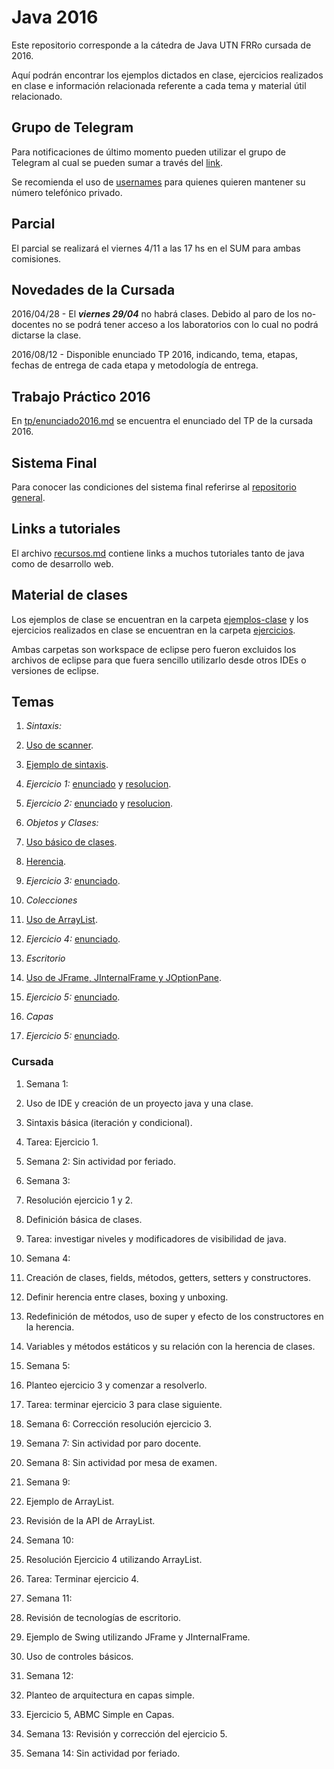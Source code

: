 # Java 2016
Este repositorio corresponde a la cátedra de Java UTN FRRo cursada de 2016.

Aquí podrán encontrar los ejemplos dictados en clase, ejercicios realizados en clase e información relacionada referente a cada tema y material útil relacionado.

## Grupo de Telegram
Para notificaciones de último momento pueden utilizar el grupo de Telegram al cual se pueden sumar a través del [link](https://telegram.me/joinchat/EbNGQwqrQLWUUSk8qey0-g).

Se recomienda el uso de [usernames](https://telegram.org/faq#usernames-and-telegram-me) para quienes quieren mantener su número telefónico privado.

## Parcial
El parcial se realizará el viernes 4/11 a las 17 hs en el SUM para ambas comisiones.

## Novedades de la Cursada
2016/04/28 - El ***viernes 29/04*** no habrá clases. Debido al paro de los no-docentes no se podrá tener acceso a los laboratorios con lo cual no podrá dictarse la clase.

2016/08/12 - Disponible enunciado TP 2016, indicando, tema, etapas, fechas de entrega de cada etapa y metodología de entrega.

## Trabajo Práctico 2016
En [tp/enunciado2016.md](./tp/enunciado2016.md) se encuentra el enunciado del TP de la cursada 2016.

## Sistema Final
Para conocer las condiciones del sistema final referirse al [repositorio general](https://github.com/utnfrrojava/java).

## Links a tutoriales
El archivo [recursos.md](https://github.com/utnfrrojava/java/blob/master/material/recursos.md) contiene links a muchos tutoriales tanto de java como de desarrollo web.

## Material de clases
Los ejemplos de clase se encuentran en la carpeta [ejemplos-clase](./ejemplos-clase/) y los ejercicios realizados en clase se encuentran en la carpeta [ejercicios](./ejercicios).

Ambas carpetas son workspace de eclipse pero fueron excluidos los archivos de eclipse para que fuera sencillo utilizarlo desde otros IDEs o versiones de eclipse.

## Temas
1. *Sintaxis:*
  1. [Uso de scanner](./ejemplos-clase/UsoDeScanner).
  2. [Ejemplo de sintaxis](./ejemplos-clase/EjemploSintaxis/src/sintaxisYClases).
  3. *Ejercicio 1:* [enunciado](./ejercicios/readme.md) y [resolucion](./ejercicios/Ej01MostrarArrayEnOrdenInverso/src).
  4. *Ejercicio 2:* [enunciado](./ejercicios/readme.md) y [resolucion](./ejercicios/Ej02RegistrarNumerosMayores/src).


2. *Objetos y Clases:*
  1. [Uso básico de clases](./ejemplos-clase/EjemploSintaxis/src/clases).
  2. [Herencia](./ejemplos-clase/EjemploClases/src/).
  3. *Ejercicio 3:* [enunciado](./ejercicios/readme.md).


3. *Colecciones*
  1. [Uso de ArrayList](./ejemplos-clase/EjemploArrayList/src).
  2. *Ejercicio 4:* [enunciado](./ejercicios/readme.md).


4. *Escritorio*
  1. [Uso de JFrame, JInternalFrame y JOptionPane](./ejemplos-clase/EjemploEscritorio/src/ui).
  2. *Ejercicio 5:* [enunciado](./ejercicios/readme.md).

5. *Capas*
  1. *Ejercicio 5:* [enunciado](./ejercicios/readme.md).



### Cursada
1. Semana 1:
  1. Uso de IDE y creación de un proyecto java y una clase.
  2. Sintaxis básica (iteración y condicional).
  3. Tarea: Ejercicio 1.

2. Semana 2: Sin actividad por feriado.

3. Semana 3:
  1. Resolución ejercicio 1 y 2.
  2. Definición básica de clases.
  3. Tarea: investigar niveles y modificadores de visibilidad de java.

4. Semana 4:
  1. Creación de clases, fields, métodos, getters, setters y constructores.
  2. Definir herencia entre clases, boxing y unboxing.
  3. Redefinición de métodos, uso de super y efecto de los constructores en la herencia.
  4. Variables y métodos estáticos y su relación con la herencia de clases.

5. Semana 5:
  1. Planteo ejercicio 3 y comenzar a resolverlo.
  2. Tarea: terminar ejercicio 3 para clase siguiente.

6. Semana 6: Corrección resolución ejercicio 3.

7. Semana 7: Sin actividad por paro docente.

8. Semana 8: Sin actividad por mesa de examen.

9. Semana 9:
  1. Ejemplo de ArrayList.
  2. Revisión de la API de ArrayList.

10. Semana 10:
  1. Resolución Ejercicio 4 utilizando ArrayList.
  2. Tarea: Terminar ejercicio 4.

11. Semana 11:
  1. Revisión de tecnologías de escritorio.
  2. Ejemplo de Swing utilizando JFrame y JInternalFrame.
  3. Uso de controles básicos.

12. Semana 12:
  1. Planteo de arquitectura en capas simple.
  2. Ejercicio 5, ABMC Simple en Capas.

13. Semana 13: Revisión y corrección del ejercicio 5.

14. Semana 14: Sin actividad por feriado.
